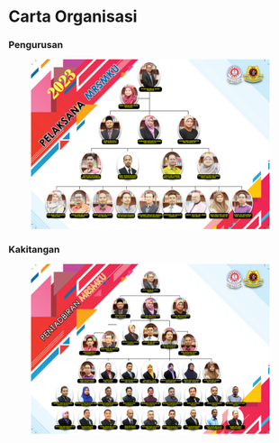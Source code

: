# Carta Organisasi

### Pengurusan

<figure><img src="../../../.gitbook/assets/image.png" alt=""><figcaption></figcaption></figure>

### Kakitangan

<figure><img src="../../../.gitbook/assets/image (1).png" alt=""><figcaption></figcaption></figure>
